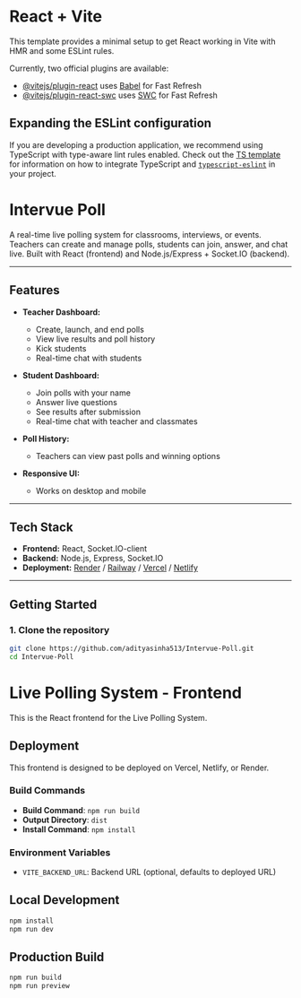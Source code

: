 # React + Vite

This template provides a minimal setup to get React working in Vite with HMR and some ESLint rules.

Currently, two official plugins are available:

- [@vitejs/plugin-react](https://github.com/vitejs/vite-plugin-react/blob/main/packages/plugin-react) uses [Babel](https://babeljs.io/) for Fast Refresh
- [@vitejs/plugin-react-swc](https://github.com/vitejs/vite-plugin-react/blob/main/packages/plugin-react-swc) uses [SWC](https://swc.rs/) for Fast Refresh

## Expanding the ESLint configuration

If you are developing a production application, we recommend using TypeScript with type-aware lint rules enabled. Check out the [TS template](https://github.com/vitejs/vite/tree/main/packages/create-vite/template-react-ts) for information on how to integrate TypeScript and [`typescript-eslint`](https://typescript-eslint.io) in your project.
# Intervue Poll

A real-time live polling system for classrooms, interviews, or events. Teachers can create and manage polls, students can join, answer, and chat live. Built with React (frontend) and Node.js/Express + Socket.IO (backend).

---

## Features

- **Teacher Dashboard:**  
  - Create, launch, and end polls  
  - View live results and poll history  
  - Kick students  
  - Real-time chat with students

- **Student Dashboard:**  
  - Join polls with your name  
  - Answer live questions  
  - See results after submission  
  - Real-time chat with teacher and classmates

- **Poll History:**  
  - Teachers can view past polls and winning options

- **Responsive UI:**  
  - Works on desktop and mobile

---

## Tech Stack

- **Frontend:** React, Socket.IO-client
- **Backend:** Node.js, Express, Socket.IO
- **Deployment:** [Render](https://render.com/) / [Railway](https://railway.app/) / [Vercel](https://vercel.com/) / [Netlify](https://netlify.com/)

---

## Getting Started

### 1. Clone the repository

```sh
git clone https://github.com/adityasinha513/Intervue-Poll.git
cd Intervue-Poll
```

# Live Polling System - Frontend

This is the React frontend for the Live Polling System.

## Deployment

This frontend is designed to be deployed on Vercel, Netlify, or Render.

### Build Commands
- **Build Command**: `npm run build`
- **Output Directory**: `dist`
- **Install Command**: `npm install`

### Environment Variables
- `VITE_BACKEND_URL`: Backend URL (optional, defaults to deployed URL)

## Local Development
```bash
npm install
npm run dev
```

## Production Build
```bash
npm run build
npm run preview